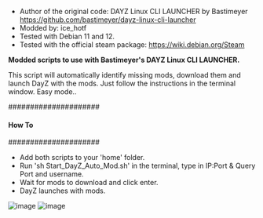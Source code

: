 - Author of the original code: DAYZ Linux CLI LAUNCHER by Bastimeyer https://github.com/bastimeyer/dayz-linux-cli-launcher
- Modded by: ice_hotf
- Tested with Debian 11 and 12.
- Tested with the official steam package: https://wiki.debian.org/Steam


**Modded scripts to use with Bastimeyer's DAYZ Linux CLI LAUNCHER.**

This script will automatically identify missing mods, download them and launch DayZ with the mods.
Just follow the instructions in the terminal window. Easy mode..

#####################
####    How To    ###  
#####################

- Add both scripts to your 'home' folder.
- Run 'sh Start_DayZ_Auto_Mod.sh' in the terminal, type in IP:Port & Query Port and username. 
- Wait for mods to download and click enter.
- DayZ launches with mods.

![image](https://github.com/ice-HoTF/DayZ_Auto_Mod_Launcher/assets/162713879/e46e55c4-20cc-454d-856f-9acf0123f98f)
![image](https://github.com/ice-HoTF/DayZ_Auto_Mod_Launcher/assets/162713879/a8dfee68-b2a7-4110-a017-41192fe7d5a3)
